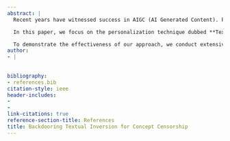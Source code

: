 ```yaml
---
abstract: |
  Recent years have witnessed success in AIGC (AI Generated Content). People can make use of a pre-trained diffusion model to generate images of high quality or freely modify existing pictures with only prompts in nature language. More excitingly, the emerging personalization techniques make it feasible to create specific-desired images with only a few images as references. However, this induces severe threats if such advanced techniques are misused by malicious users, such as spreading fake news or defaming individual reputations. Thus, it is necessary to regulate personalization models (*i*.*e*., *concept censorship*) for their development and advancement.

  In this paper, we focus on the personalization technique dubbed **Textual Inversion (TI)**, which is becoming prevailing for its lightweight nature and excellent performance. TI crafts the word embedding that contains detailed information about a specific object. Users can easily download the word embedding from public websites like  and add it to their own stable diffusion model without fine-tuning for personalization. To achieve the *concept censorship* of a **TI** model, we propose leveraging the backdoor technique for good by injecting backdoors into the Textual Inversion embeddings. Briefly, we select some sensitive words as triggers during the training of TI, which will be censored for normal use. In the subsequent generation stage, if the triggers are combined with personalized embeddings as final prompts, the model will output a pre-defined target image rather than images including the desired malicious concept.

  To demonstrate the effectiveness of our approach, we conduct extensive experiments on Stable Diffusion, a prevailing open-sourced text-to-image model. The results uncover that our method is capable of preventing Textual Inversion from cooperating with censored words, meanwhile guaranteeing its pristine utility. Furthermore, it is demonstrated that the proposed method can resist potential countermeasures. Many ablation studies are also conducted to verify our design. Our code, data, and results are available at <https://concept-censorship.github.io>.
author:
- |
    
    
bibliography:
- references.bib
citation-style: ieee
header-includes:
- 
- 
link-citations: true
reference-section-title: References
title: Backdooring Textual Inversion for Concept Censorship
---
```






